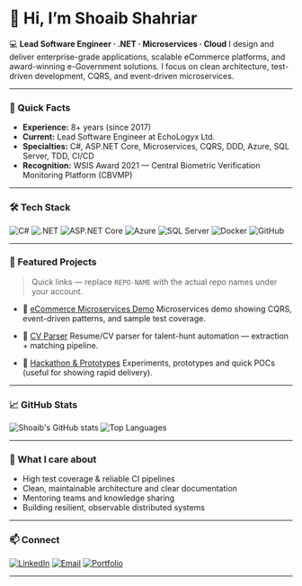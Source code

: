 # 👋 Hi, I’m Shoaib Shahriar

💻 **Lead Software Engineer · .NET · Microservices · Cloud**
I design and deliver enterprise-grade applications, scalable eCommerce platforms, and award-winning e-Government solutions. I focus on clean architecture, test-driven development, CQRS, and event-driven microservices.

---

### 🚀 Quick Facts

* **Experience:** 8+ years (since 2017)
* **Current:** Lead Software Engineer at EchoLogyx Ltd.
* **Specialties:** C#, ASP.NET Core, Microservices, CQRS, DDD, Azure, SQL Server, TDD, CI/CD
* **Recognition:** WSIS Award 2021 — Central Biometric Verification Monitoring Platform (CBVMP)

---

### 🛠 Tech Stack

![C#](https://img.shields.io/badge/C%23-239120?logo=c-sharp\&logoColor=white\&style=for-the-badge)
![.NET](https://img.shields.io/badge/.NET-512BD4?logo=dotnet\&logoColor=white\&style=for-the-badge)
![ASP.NET Core](https://img.shields.io/badge/ASP.NET_Core-512BD4?logo=dotnet\&logoColor=white\&style=for-the-badge)
![Azure](https://img.shields.io/badge/Azure-0078D4?logo=microsoftazure\&logoColor=white\&style=for-the-badge)
![SQL Server](https://img.shields.io/badge/SQL_Server-CC2927?logo=microsoftsqlserver\&logoColor=white\&style=for-the-badge)
![Docker](https://img.shields.io/badge/Docker-2496ED?logo=docker\&logoColor=white\&style=for-the-badge)
![GitHub](https://img.shields.io/badge/GitHub-181717?logo=github\&logoColor=white\&style=for-the-badge)

---

### 📂 Featured Projects

> Quick links — replace `REPO-NAME` with the actual repo names under your account.

* 🔹 [eCommerce Microservices Demo](https://github.com/biggo29/ecommerce-microservices-demo)
  Microservices demo showing CQRS, event-driven patterns, and sample test coverage.

* 🔹 [CV Parser](https://github.com/biggo29/cv-parser)
  Resume/CV parser for talent-hunt automation — extraction + matching pipeline.

* 🔹 [Hackathon & Prototypes](https://github.com/biggo29/hackathon-projects)
  Experiments, prototypes and quick POCs (useful for showing rapid delivery).


---

### 📈 GitHub Stats

![Shoaib's GitHub stats](https://github-readme-stats.vercel.app/api?username=biggo29\&show_icons=true\&theme=radical)
![Top Languages](https://github-readme-stats.vercel.app/api/top-langs/?username=biggo29\&layout=compact\&theme=radical)

---

### 🧩 What I care about

* High test coverage & reliable CI pipelines
* Clean, maintainable architecture and clear documentation
* Mentoring teams and knowledge sharing
* Building resilient, observable distributed systems

---

### 📫 Connect

[![LinkedIn](https://img.shields.io/badge/LinkedIn-0A66C2?logo=linkedin\&logoColor=white\&style=for-the-badge)](https://www.linkedin.com/in/yourlinkedin/)
[![Email](https://img.shields.io/badge/Email-D14836?logo=gmail\&logoColor=white\&style=for-the-badge)](mailto:shoaibshahriar29@gmail.com)
[![Portfolio](https://img.shields.io/badge/Portfolio-000000?logo=githubpages\&logoColor=white\&style=for-the-badge)](https://biggo29.github.io)

---
